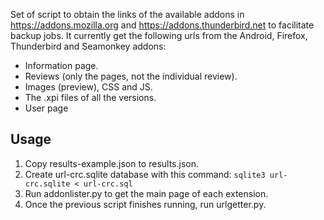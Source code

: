 Set of script to obtain the links of the available addons in https://addons.mozilla.org and https://addons.thunderbird.net to facilitate backup jobs.
It currently get the following urls from the Android, Firefox, Thunderbird and Seamonkey addons:

* Information page.
* Reviews (only the pages, not the individual review).
* Images (preview), CSS and JS.
* The .xpi files of all the versions.
* User page

Usage
-----

1. Copy results-example.json to results.json.
2. Create url-crc.sqlite database with this command: `sqlite3 url-crc.sqlite < url-crc.sql`
3. Run addonlister.py to get the main page of each extension.
4. Once the previous script finishes running, run urlgetter.py.